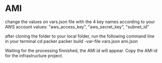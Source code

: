 # AMI
change the values on vars.json file with the 4 key names according to your AWS account values:  "aws_access_key", "aws_secret_key", "subnet_id"

after cloning the folder to your local folder, run the following command line in your terminal
    cd packer
    packer build -var-file vars.json ami.json

Waiting for the processing finnished, the AMI id will appear. Copy the AMI id for the infrastructure project.
